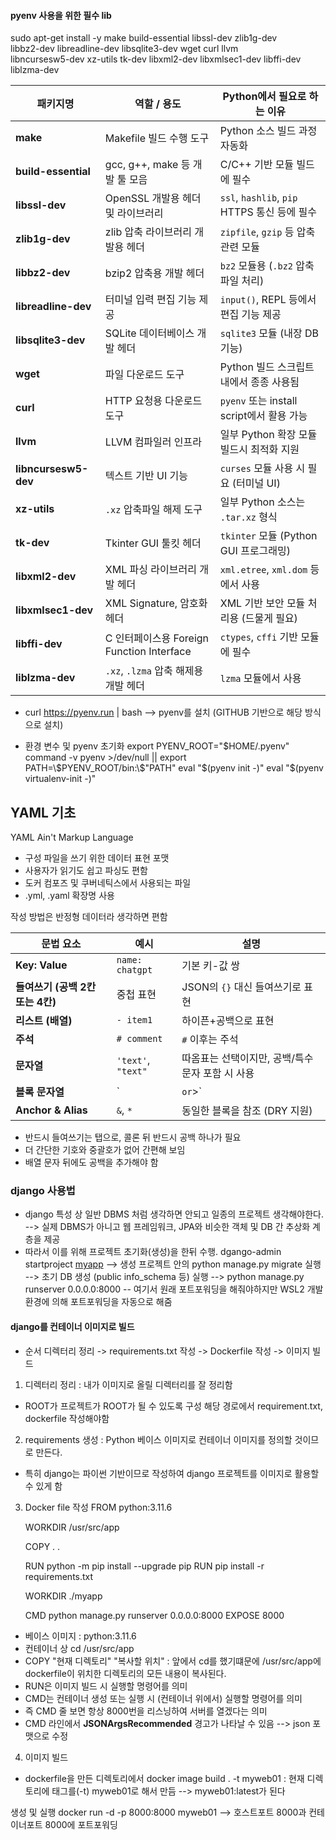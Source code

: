 
#### pyenv 사용을 위한 필수 lib
sudo apt-get install -y make build-essential libssl-dev zlib1g-dev \
libbz2-dev libreadline-dev libsqlite3-dev wget curl llvm \
libncursesw5-dev xz-utils tk-dev libxml2-dev libxmlsec1-dev libffi-dev liblzma-dev

| 패키지명                 | 역할 / 용도                             | Python에서 필요로 하는 이유                     |
| -------------------- | ----------------------------------- | -------------------------------------- |
| **make**             | Makefile 빌드 수행 도구                   | Python 소스 빌드 과정 자동화                    |
| **build-essential**  | gcc, g++, make 등 개발 툴 모음            | C/C++ 기반 모듈 빌드에 필수                     |
| **libssl-dev**       | OpenSSL 개발용 헤더 및 라이브러리              | `ssl`, `hashlib`, `pip` HTTPS 통신 등에 필수 |
| **zlib1g-dev**       | zlib 압축 라이브러리 개발용 헤더                | `zipfile`, `gzip` 등 압축 관련 모듈           |
| **libbz2-dev**       | bzip2 압축용 개발 헤더                     | `bz2` 모듈용 (`.bz2` 압축파일 처리)             |
| **libreadline-dev**  | 터미널 입력 편집 기능 제공                     | `input()`, REPL 등에서 편집 기능 제공           |
| **libsqlite3-dev**   | SQLite 데이터베이스 개발 헤더                 | `sqlite3` 모듈 (내장 DB 기능)                |
| **wget**             | 파일 다운로드 도구                          | Python 빌드 스크립트 내에서 종종 사용됨              |
| **curl**             | HTTP 요청용 다운로드 도구                    | `pyenv` 또는 install script에서 활용 가능      |
| **llvm**             | LLVM 컴파일러 인프라                       | 일부 Python 확장 모듈 빌드시 최적화 지원             |
| **libncursesw5-dev** | 텍스트 기반 UI 기능                        | `curses` 모듈 사용 시 필요 (터미널 UI)           |
| **xz-utils**         | `.xz` 압축파일 해제 도구                    | 일부 Python 소스는 `.tar.xz` 형식             |
| **tk-dev**           | Tkinter GUI 툴킷 헤더                   | `tkinter` 모듈 (Python GUI 프로그래밍)        |
| **libxml2-dev**      | XML 파싱 라이브러리 개발 헤더                  | `xml.etree`, `xml.dom` 등에서 사용          |
| **libxmlsec1-dev**   | XML Signature, 암호화 헤더               | XML 기반 보안 모듈 처리용 (드물게 필요)              |
| **libffi-dev**       | C 인터페이스용 Foreign Function Interface | `ctypes`, `cffi` 기반 모듈에 필수             |
| **liblzma-dev**      | `.xz`, `.lzma` 압축 해제용 개발 헤더         | `lzma` 모듈에서 사용                         |

- curl https://pyenv.run | bash
--> pyenv를 설치 (GITHUB 기반으로 해당 방식으로 설치)

- 환경 변수 및 pyenv 초기화
	export PYENV_ROOT="$HOME/.pyenv"
	command -v pyenv >/dev/null || export PATH=\$PYENV_ROOT/bin:\$"PATH"
	eval "$(pyenv init -)"
	eval "$(pyenv virtualenv-init -)"



## YAML 기초
YAML Ain't Markup Language
- 구성 파일을 쓰기 위한 데이터 표현 포맷
- 사용자가 읽기도 쉽고 파싱도 편함
- 도커 컴포즈 및 쿠버네틱스에서 사용되는 파일
- .yml, .yaml 확장명 사용

작성 방법은 반정형 데이터라 생각하면 편함

|문법 요소|예시|설명|
|---|---|---|
|**Key: Value**|`name: chatgpt`|기본 키-값 쌍|
|**들여쓰기 (공백 2칸 또는 4칸)**|중첩 표현|JSON의 `{}` 대신 들여쓰기로 표현|
|**리스트 (배열)**|`- item1`|하이픈+공백으로 표현|
|**주석**|`# comment`|`#` 이후는 주석|
|**문자열**|`'text'`, `"text"`|따옴표는 선택이지만, 공백/특수문자 포함 시 사용|
|**블록 문자열**|`|`or`>`|
|**Anchor & Alias**|`&`, `*`|동일한 블록을 참조 (DRY 지원)|
- 반드시 들여쓰기는 탭으로, 콜론 뒤 반드시 공백 하나가 필요
-  더 간단한 기호와 중괄호가 없어 간편해 보임
- 배열 문자 뒤에도 공백을 추가해야 함


### django 사용법
- django 특성 상 일반 DBMS 처럼 생각하면 안되고 일종의 프로젝트 생각해야한다.
--> 실제 DBMS가 아니고 웹 프레임워크, JPA와 비슷한 객체 및 DB 간 추상화 계층을 제공
- 따라서 이를 위해 프로젝트 초기화(생성)을 한뒤 수행.
	dgango-admin startproject [myapp](name) --> 생성
	프로젝트 안의 python manage.py migrate 실행 --> 초기 DB 생성 (public info_schema 등)
	실행 -->  python manage.py runserver 0.0.0.0:8000
	-- 여기서 원래 포트포워딩을 해줘야하지만 WSL2 개발환경에 의해 포트포워딩을 자동으로 해줌
#### django를 컨테이너 이미지로 빌드
- 순서
디렉터리 정리 -> requirements.txt 작성 -> Dockerfile 작성 -> 이미지 빌드

1. 디렉터리 정리 : 내가 이미지로 올릴 디렉터리를 잘 정리함
- ROOT가 프로젝트가 ROOT가 될 수 있도록 구성 해당 경로에서 requirement.txt, dockerfile 작성해야함

2. requirements 생성 : Python 베이스 이미지로 컨테이너 이미지를 정의할 것이므로 만든다.
 - 특히 django는 파이썬 기반이므로 작성하여 django 프로젝트를 이미지로 활용할 수 있게 함

3. Docker file 작성 
	FROM python:3.11.6
	
	WORKDIR /usr/src/app
	
	COPY . .
	
	RUN python -m pip install --upgrade pip
	RUN pip install -r requirements.txt
	
	WORKDIR ./myapp
	
	CMD python manage.py runserver 0.0.0.0:8000
	EXPOSE 8000
- 베이스 이미지 : python:3.11.6
- 컨테이너 상 cd /usr/src/app
- COPY "현재 디렉토리" "복사할 위치" : 앞에서 cd를 했기떄문에 /usr/src/app에 dockerfile이 위치한 디렉토리의 모든 내용이 복사된다.
- RUN은 이미지 빌드 시 실행할 명령어를 의미
- CMD는 컨테이너 생성 또는 실행 시 (컨테이너 위에서) 실행할 명령어를 의미
- 즉 CMD 줄 보면 항상 8000번을 리스닝하여 서버를 열겠다는 의미
 - CMD 라인에서 **JSONArgsRecommended** 경고가 나타날 수 있음 --> json 포맷으로 수정
 
4. 이미지 빌드
- dockerfile을 만든 디렉토리에서 
	docker image build . -t myweb01
	: 현재 디렉토리에  태그를(-t) myweb01로 해서 만듬  --> myweb01:latest가 된다


생성 및 실행
	docker run -d -p 8000:8000 myweb01 --> 호스트포트 8000과 컨테이너포트 8000에 포트포워딩
	